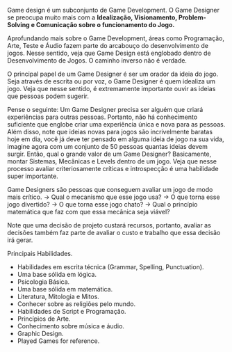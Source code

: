 Game design é um subconjunto de Game Development. O Game Designer se preocupa muito mais com a **Idealização, Visionamento, Problem-Solving e Comunicação sobre o funcionamento do Jogo.** 

Aprofundando mais sobre o Game Development, áreas como Programação, Arte, Teste e Áudio fazem parte do arcabouço do desenvolvimento de jogos. Nesse sentido, veja que Game Design está englobado dentro de Desenvolvimento de Jogos. O caminho inverso não é verdade.

O principal papel de um Game Designer é ser um orador da ideia do jogo. Seja através de escrita ou por voz, o Game Designer é quem idealiza um jogo. Veja que nesse sentido, é extremamente importante ouvir as ideias que pessoas podem sugerir. 

Pense o seguinte: Um Game Designer precisa ser alguém que criará experiências para outras pessoas. Portanto, não há conhecimento suficiente que englobe criar uma experiência única e nova para as pessoas. Além disso, note que ideias novas para jogos são incrivelmente baratas hoje em dia, você já deve ter pensado em alguma ideia de jogo na sua vida, imagine agora com um conjunto de 50 pessoas quantas ideias devem surgir. Então, qual o grande valor de um Game Designer? Basicamente, montar Sistemas, Mecânicas e Levels dentro de um jogo. Veja que nesse processo avaliar criteriosamente críticas e introspecção é uma habilidade super importante. 

Game Designers são pessoas que conseguem avaliar um jogo de modo mais crítico.
-> Qual o mecanismo que esse jogo usa?
-> O que torna esse jogo divertido?
-> O que torna esse jogo chato?
-> Qual o princípio matemática que faz com que essa mecânica seja viável?

Note que uma decisão de projeto custará recursos, portanto, avaliar as decisões também faz parte de avaliar o custo e trabalho que essa decisão irá gerar.

Principais Habilidades.
- Habilidades em escrita técnica (Grammar, Spelling, Punctuation).
- Uma base sólida em lógica.
- Psicologia Básica.
- Uma base sólida em matemática.
- Literatura, Mitologia e Mitos.
- Conhecer sobre as religiões pelo mundo.
- Habilidades de Script e Programação.
- Princípios de Arte.
- Conhecimento sobre música e áudio.
- Graphic Design.
- Played Games for reference.
